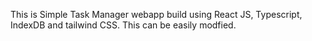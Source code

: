 This is Simple Task Manager webapp build using React JS, Typescript, IndexDB and tailwind CSS.
This can be easily modfied.

